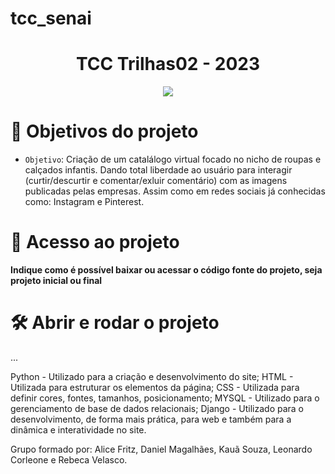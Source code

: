 # tcc_senai

<h1 align ="center">TCC Trilhas02 - 2023</h1>

<p align="center">
<img loading="lazy" src="http://img.shields.io/static/v1?label=STATUS&message=EM%20DESENVOLVIMENTO&color=GREEN&style=for-the-badge"/>
</p>

 # :dart: Objetivos do projeto

- `Objetivo`: Criação de um catalálogo virtual focado no nicho de roupas e calçados infantis. Dando total liberdade ao usuário para interagir (curtir/descurtir e comentar/exluir comentário) com as imagens publicadas pelas empresas. Assim como em redes sociais já conhecidas como: Instagram e Pinterest. 

# 📁 Acesso ao projeto

**Indique como é possível baixar ou acessar o código fonte do projeto, seja projeto inicial ou final**

# 🛠️ Abrir e rodar o projeto

...

Python - Utilizado para a criação e desenvolvimento do site; 
HTML   - Utilizada para estruturar os elementos da página;
CSS    - Utilizada para definir cores, fontes, tamanhos, posicionamento;
MYSQL  - Utilizado para o gerenciamento de base de dados relacionais;
Django - Utilizado para o desenvolvimento, de forma mais prática, para web e também para a dinâmica e interatividade no site.

Grupo formado por: Alice Fritz, Daniel Magalhães, Kauã Souza, Leonardo Corleone e Rebeca Velasco.